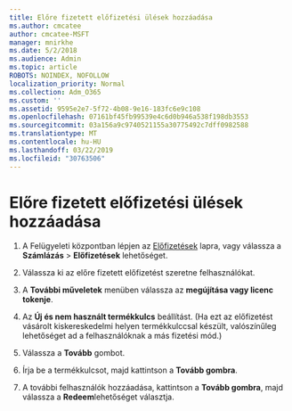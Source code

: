 ```yaml
---
title: Előre fizetett előfizetési ülések hozzáadása
ms.author: cmcatee
author: cmcatee-MSFT
manager: mnirkhe
ms.date: 5/2/2018
ms.audience: Admin
ms.topic: article
ROBOTS: NOINDEX, NOFOLLOW
localization_priority: Normal
ms.collection: Adm_O365
ms.custom: ''
ms.assetid: 9595e2e7-5f72-4b08-9e16-183fc6e9c108
ms.openlocfilehash: 07161bf45fb99539e4c6d0b946a538f198db3553
ms.sourcegitcommit: 03a156a9c9740521155a30775492c7dff0982588
ms.translationtype: MT
ms.contentlocale: hu-HU
ms.lasthandoff: 03/22/2019
ms.locfileid: "30763506"
---
```

# <a name="add-seats-to-a-prepaid-subscription"></a>Előre fizetett előfizetési ülések hozzáadása

1. A Felügyeleti központban lépjen az [Előfizetések](https://go.microsoft.com/fwlink/p/?linkid=842054) lapra, vagy válassza a **Számlázás** \> **Előfizetések** lehetőséget.
    
2. Válassza ki az előre fizetett előfizetést szeretne felhasználókat.
    
3. A **További műveletek** menüben válassza az **megújítása vagy licenc tokenje**.
    
4. Az **Új és nem használt termékkulcs** beállítást. (Ha ezt az előfizetést vásárolt kiskereskedelmi helyen termékkulccsal készült, valószínűleg lehetőséget ad a felhasználóknak a más fizetési mód.) 
    
5. Válassza a **Tovább** gombot.
    
6. Írja be a termékkulcsot, majd kattintson a **Tovább gombra**.
    
7. A további felhasználók hozzáadása, kattintson a **Tovább gombra**, majd válassza a **Redeem**lehetőséget választja.
    

